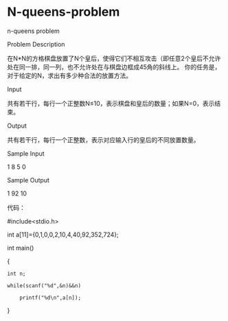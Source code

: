 # N-queens-problem

n-queens problem 

Problem Description

在N*N的方格棋盘放置了N个皇后，使得它们不相互攻击（即任意2个皇后不允许处在同一排，同一列，也不允许处在与棋盘边框成45角的斜线上。
你的任务是，对于给定的N，求出有多少种合法的放置方法。

Input

共有若干行，每行一个正整数N≤10，表示棋盘和皇后的数量；如果N=0，表示结束。

Output

共有若干行，每行一个正整数，表示对应输入行的皇后的不同放置数量。

Sample Input

1 8 5 0

Sample Output

1 92 10

代码：

#include<stdio.h>

int a[11]={0,1,0,0,2,10,4,40,92,352,724};

int main()

{

	int n;
  
	while(scanf("%d",&n)&&n)
  
		printf("%d\n",a[n]);
    
}
